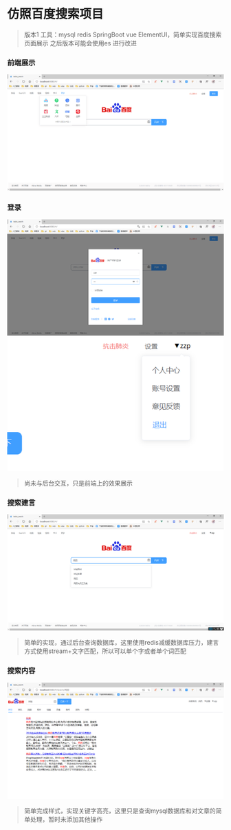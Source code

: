# 仿照百度搜索项目
> 版本1 工具：mysql redis SpringBoot vue ElementUI，简单实现百度搜索页面展示
> 之后版本可能会使用es 进行改进
### 前端展示
![img](./imgs/1.png)

### 登录
![img](./imgs/2.png)
![img](./imgs/3.png)
> 尚未与后台交互，只是前端上的效果展示

### 搜索建言
![img](./imgs/4.png)
> 简单的实现，通过后台查询数据库，这里使用redis减缓数据库压力，建言方式使用stream+文字匹配，所以可以单个字或者单个词匹配

### 搜索内容
![img](./imgs/5.png)
> 简单完成样式，实现关键字高亮，这里只是查询mysql数据库和对文章的简单处理，暂时未添加其他操作
